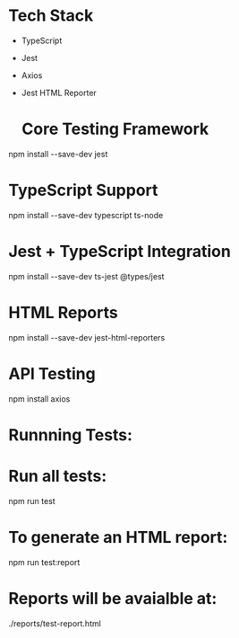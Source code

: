 # Tech Stack 
- TypeScript
- Jest
- Axios
- Jest HTML Reporter


  # Core Testing Framework
npm install --save-dev jest

# TypeScript Support
npm install --save-dev typescript ts-node

# Jest + TypeScript Integration
npm install --save-dev ts-jest @types/jest

# HTML Reports 
npm install --save-dev jest-html-reporters

# API Testing
npm install axios

# Runnning Tests:
   # Run all tests: 
   npm run test 

   # To generate an HTML report: 
   npm run test:report

   # Reports will be avaialble at: 

   
   ./reports/test-report.html

